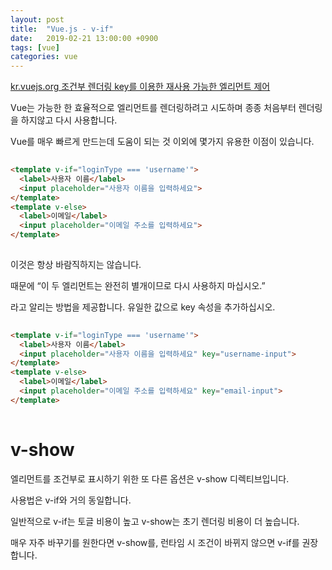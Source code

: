 ```yaml
---
layout: post
title:  "Vue.js - v-if"
date:   2019-02-21 13:00:00 +0900
tags: [vue]
categories: vue
---
```


[kr.vuejs.org 조건부 렌더링 key를 이용한 재사용 가능한 엘리먼트 제어](https://kr.vuejs.org/v2/guide/conditional.html#key%EB%A5%BC-%EC%9D%B4%EC%9A%A9%ED%95%9C-%EC%9E%AC%EC%82%AC%EC%9A%A9-%EA%B0%80%EB%8A%A5%ED%95%9C-%EC%97%98%EB%A6%AC%EB%A8%BC%ED%8A%B8-%EC%A0%9C%EC%96%B4)

Vue는 가능한 한 효율적으로 엘리먼트를 렌더링하려고 시도하며 종종 처음부터 렌더링을 하지않고 다시 사용합니다. 

Vue를 매우 빠르게 만드는데 도움이 되는 것 이외에 몇가지 유용한 이점이 있습니다. 

~~~ html 
 
<template v-if="loginType === 'username'">
  <label>사용자 이름</label>
  <input placeholder="사용자 이름을 입력하세요">
</template>
<template v-else>
  <label>이메일</label>
  <input placeholder="이메일 주소를 입력하세요">
</template>
 
~~~

이것은 항상 바람직하지는 않습니다. 

때문에 “이 두 엘리먼트는 완전히 별개이므로 다시 사용하지 마십시오.”

라고 알리는 방법을 제공합니다. 유일한 값으로 key 속성을 추가하십시오.

~~~ html 
 
<template v-if="loginType === 'username'">
  <label>사용자 이름</label>
  <input placeholder="사용자 이름을 입력하세요" key="username-input">
</template>
<template v-else>
  <label>이메일</label>
  <input placeholder="이메일 주소를 입력하세요" key="email-input">
</template>
 
~~~

# v-show

엘리먼트를 조건부로 표시하기 위한 또 다른 옵션은 v-show 디렉티브입니다. 

사용법은 v-if와 거의 동일합니다.

일반적으로 v-if는 토글 비용이 높고 v-show는 초기 렌더링 비용이 더 높습니다. 

매우 자주 바꾸기를 원한다면 v-show를, 런타임 시 조건이 바뀌지 않으면 v-if를 권장합니다.